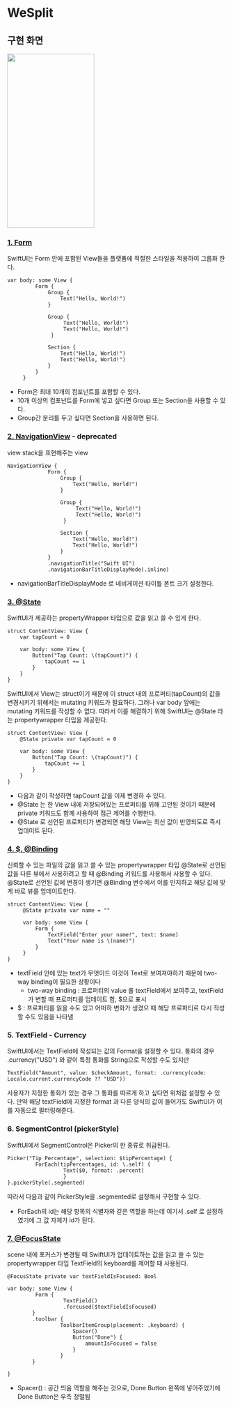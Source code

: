 # WeSplit

## 구현 화면
<img src = "https://user-images.githubusercontent.com/77603632/221133162-8a9360f5-8283-4670-8597-aa00433c5e9c.png" width="200" height="400"> 

### [1. Form](https://developer.apple.com/documentation/swiftui/form)
SwiftUI는 Form 안에 포함된 View들을 플랫폼에 적절한 스타일을 적용하여 그룹화 한다.

```
var body: some View {
         Form {
             Group {
                 Text("Hello, World!")
             }

             Group {
                  Text("Hello, World!")
                  Text("Hello, World!")
              }

             Section {
                 Text("Hello, World!")
                 Text("Hello, World!")
             }
         }
     }
```
+ Form은 최대 10개의 컴포넌트를 포함할 수 있다.
+ 10개 이상의 컴포넌트를 Form에 넣고 싶다면 Group 또는 Section을 사용할 수 있다.
+ Group간 분리를 두고 싶다면 Section을 사용하면 된다.

### [2. NavigationView](https://developer.apple.com/documentation/swiftui/navigationview) - deprecated
view stack을 표현해주는 view

```
NavigationView {
             Form {
                 Group {
                     Text("Hello, World!")
                 }

                 Group {
                      Text("Hello, World!")
                      Text("Hello, World!")
                  }

                 Section {
                     Text("Hello, World!")
                     Text("Hello, World!")
                 }
             }
             .navigationTitle("Swift UI")
             .navigationBarTitleDisplayMode(.inline)
```
+ navigationBarTitleDisplayMode 로 네비게이션 타이틀 폰트 크기 설정한다.

### [3. @State](https://developer.apple.com/documentation/swiftui/state)
SwiftUI가 제공하는 propertyWrapper 타입으로 값을 읽고 쓸 수 있게 한다.

```
struct ContentView: View {
    var tapCount = 0

    var body: some View {
        Button("Tap Count: \(tapCount)") {
            tapCount += 1
        }
    }
}
```
SwiftUI에서 View는 struct이기 때문에 이 struct 내의 프로퍼티(tapCount)의 값을 변경시키기 위해서는 mutating 키워드가 필요하다. 그러나 var body 앞에는 mutating 키워드를 작성할 수 없다. 따라서 이를 해결하기 위해 SwiftUI는 @State 라는 propertywrapper 타입을 제공한다.

```
struct ContentView: View {
    @State private var tapCount = 0

    var body: some View {
        Button("Tap Count: \(tapCount)") {
            tapCount += 1
        }
    }
}
```
+ 다음과 같이 작성하면 tapCount 값을 이제 변경하 수 있다.
+ @State 는 한 View 내에 저장되어있는 프로퍼티를 위해 고안된 것이기 때문에 private 키워드도 함께 사용하여 접근 제어를 수행한다.
+ @State 로 선언된 프로퍼티가 변경되면 해당 View는 최신 값이 반영되도로 즉시 업데이트 된다.

### [4. $, @Binding](https://developer.apple.com/documentation/swiftui/binding)
신뢰할 수 있는 파일의 값을 읽고 쓸 수 있는 propertywrapper 타입
@State로 선언된 값을 다른 뷰에서 사용하려고 할 때 @Binding 키워드를 사용해서 사용할 수 있다. 
@State로 선언된 값에 변경이 생기면 @Binding 변수에서 이를 인지하고 해당 값에 맞게 바로 뷰를 업데이트한다.

```
struct ContentView: View {
     @State private var name = ""

     var body: some View {
         Form {
             TextField("Enter your name!", text: $name)
             Text("Your name is \(name)")
         }
     }
}

```
+ textField 안에 있는 text가 무엇이드 이것이 Text로 보여져야하기 때문에 two-way binding이 필요한 상황이다 
     + two-way binding : 프로퍼티의 value 롤 textField에서 보여주고, textField가 변할 때 프로퍼티를 업데이트 함, $으로 표시 
+ $ : 프로퍼티를 읽을 수도 있고 어떠하 변화가 생겼으 때 해당 프로퍼티르 다시 작성할 수도 있음을 나타냄

### 5. TextField - Currency
SwiftUI에서는 TextField에 작성되는 값의 Format을 설정할 수 있다.
통화의 경우 .currency("USD") 와 같이 특정 통화를 String으로 작성할 수도 있지만 
```
TextField("Amount", value: $checkAmount, format: .currency(code: Locale.current.currencyCode ?? "USD"))
```
사용자가 지정한 통화가 있는 경우 그 통화를 따르게 하고 싶다면 위처럼 설정할 수 있다.
만약 해당 textField에 지정한 format 과 다른 양식의 값이 들어가도 SwiftUI가 이를 자동으로 필터링해준다.

### 6. SegmentControl (pickerStyle)
SwiftUI에서 SegmentControl은 Picker의 한 종류로 취급된다.
```
Picker("Tip Percentage", selection: $tipPercentage) {
         ForEach(tipPercentages, id: \.self) {
                  Text($0, format: .percent)
                  }
}.pickerStyle(.segmented)
```
따라서 다음과 같이 PickerStyle을 .segmented로 설정해서 구현할 수 있다.
+ ForEach의 id는 해당 항목의 식별자와 같은 역할을 하는데 여기서 \.self 로 설정하였기에 그 값 자체가 id가 된다.

### [7. @FocusState](https://developer.apple.com/documentation/swiftui/focusstate)
scene 내에 포커스가 변경될 때 SwiftUI가 업데이트하는 값을 읽고 쓸 수 있는 propertywrapper 타입
TextField의 keyboard를 제어할 때 사용된다.
```
@FocusState private var textFieldIsFocused: Bool

var body: some View {
         Form {
                  TextField()
                  .forcused($textFieldIsFocused)
        }
        .toolbar {
                 ToolbarItemGroup(placement: .keyboard) {
                     Spacer()
                     Button("Done") {
                         amountIsFocused = false
                     }
                 }
        }         
         
}

```
+ Spacer() : 공간 띄움 역할을 해주는 것으로, Done Button 왼쪽에 넣어주었기에 Done Button은 우측 정렬됨
